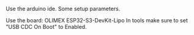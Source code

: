 Use the arduino ide. Some setup parameters.

Use the board: OLIMEX ESP32-S3-DevKit-Lipo
In tools make sure to set "USB CDC On Boot" to Enabled.